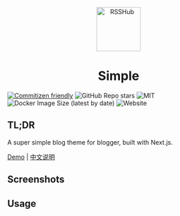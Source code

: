 <p align="center">
<img src="https://vip2.loli.io/2023/04/17/AYctDuH2fbriGPQ.webp" alt="RSSHub" width="100">
</p>

<h1 align="center">Simple</h1>

[![Commitizen friendly](https://img.shields.io/badge/commitizen-friendly-brightgreen.svg)](http://commitizen.github.io/cz-cli/)
![GitHub Repo stars](https://img.shields.io/github/stars/simple-is-awesome/simple?style=social)
![MIT](https://img.shields.io/github/license/simple-is-awesome/simple?style=plastic)
![Docker Image Size (latest by date)](https://img.shields.io/docker/image-size/jaya2021/simple-blog-njxzc)
![Website](https://img.shields.io/website?url=https%3A%2F%2Fdemo.njxzc.top)

## TL;DR

A super simple blog theme for blogger, built with Next.js.

[Demo](https://demo.njxzc.top) | [中文说明](https://github.com/simple-is-awesome/simple/README.zh-CN.md)

## Screenshots


## Usage

